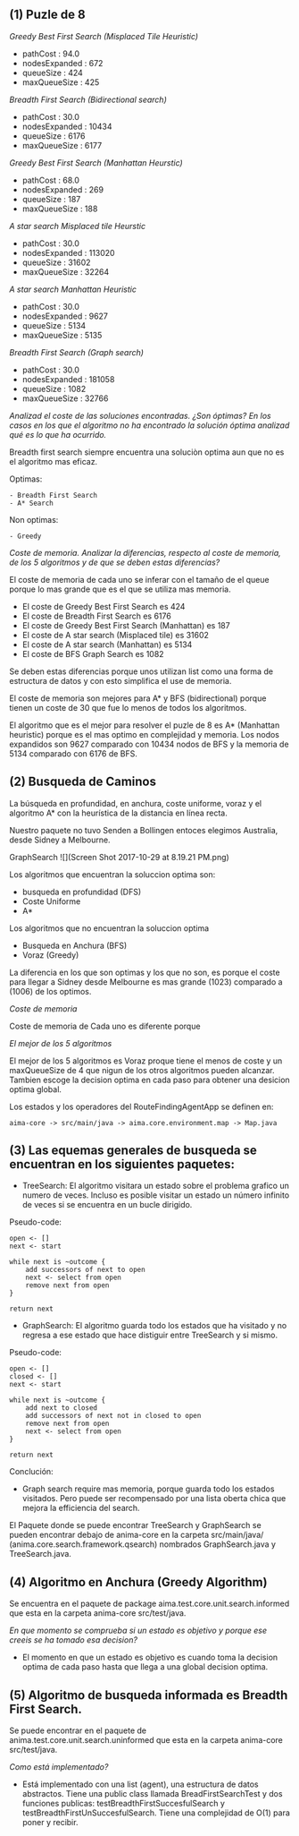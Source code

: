 ## (1) Puzle de 8

*Greedy Best First Search (Misplaced Tile Heuristic)*

- pathCost : 94.0
- nodesExpanded : 672
- queueSize : 424
- maxQueueSize : 425

*Breadth First Search (Bidirectional search)*

- pathCost : 30.0
- nodesExpanded : 10434
- queueSize : 6176
- maxQueueSize : 6177

*Greedy Best First Search (Manhattan Heurstic)*

- pathCost : 68.0
- nodesExpanded : 269
- queueSize : 187
- maxQueueSize : 188

*A star search Misplaced tile Heurstic*

- pathCost : 30.0
- nodesExpanded : 113020
- queueSize : 31602
- maxQueueSize : 32264


*A star search Manhattan Heuristic*

- pathCost : 30.0
- nodesExpanded : 9627
- queueSize : 5134
- maxQueueSize : 5135

*Breadth First Search (Graph search)*

- pathCost : 30.0
- nodesExpanded : 181058
- queueSize : 1082
- maxQueueSize : 32766


*Analizad el coste de las soluciones encontradas. ¿Son óptimas? En los casos en los que el algoritmo no ha encontrado la solución óptima analizad qué es lo que ha ocurrido.*


Breadth first search siempre encuentra una soluciòn optima aun que no es el algoritmo mas eficaz. 

Optimas:

	- Breadth First Search
	- A* Search

Non optimas:

	- Greedy

	
*Coste de memoria. Analizar la diferencias, respecto al coste de memoria, de los 5 algoritmos y de que se deben estas diferencias?* 

El coste de memoria de cada uno se inferar con el tamaño de el queue porque lo mas grande que es el que se utiliza mas memoria. 

- El coste de Greedy Best First Search es 424
- El coste de Breadth First Search es 6176
- El coste de Greedy Best First Search (Manhattan) es 187
- El coste de A star search (Misplaced tile) es 31602
- El coste de A star search (Manhattan) es 5134
- El coste de BFS Graph Search es 1082

Se deben estas diferencias porque unos utilizan list como una forma de estructura de datos y con esto simplifica el use de memoria.


El coste de memoria son mejores para A* y BFS (bidirectional) porque tienen un coste de 30 que fue lo menos de todos los algoritmos.


El algoritmo que es el mejor para resolver el puzle de 8 es A* (Manhattan heuristic) porque es el mas optimo en complejidad y memoria. Los nodos expandidos son 9627 comparado con 10434 nodos de BFS y la memoria de 5134 comparado con 6176 de BFS.






## (2) Busqueda de Caminos

La búsqueda en profundidad, en anchura, coste uniforme, voraz y el algoritmo A* con la heurística de la distancia en línea recta.

Nuestro paquete no tuvo Senden a Bollingen entoces elegimos Australia, desde Sidney a Melbourne.

GraphSearch
![](Screen Shot 2017-10-29 at 8.19.21 PM.png)

Los algoritmos que encuentran la soluccion optima son:

-	busqueda en profundidad (DFS)
- 	Coste Uniforme
-  A* 

Los algoritmos que no encuentran la soluccion optima

-	Busqueda en Anchura (BFS) 
- 	Voraz (Greedy)

La diferencia en los que son optimas y los que no son, es porque el coste para llegar a Sidney desde Melbourne es mas grande (1023) comparado a (1006) de los optimos. 

*Coste de memoria*

Coste de memoria de Cada uno es diferente porque 


*El mejor de los 5 algoritmos*
	
El mejor de los 5 algoritmos es Voraz proque tiene el menos de coste y un maxQueueSize de 4 que nigun de los otros algoritmos pueden alcanzar. Tambien escoge la decision optima en cada paso para obtener una desicion optima global. 

Los estados y los operadores del RouteFindingAgentApp se definen en:

	aima-core -> src/main/java -> aima.core.environment.map -> Map.java
	



## (3) Las equemas generales de busqueda se encuentran en los siguientes paquetes: 

- TreeSearch: El algoritmo visitara un estado sobre el problema grafico un numero de veces. Incluso es posible visitar un estado un número infinito de veces si se encuentra en un bucle dirigido.

Pseudo-code:

	open <- []
	next <- start

	while next is ~outcome {
	    add successors of next to open
	    next <- select from open
	    remove next from open
	}
	
	return next
	
- GraphSearch: El algoritmo guarda todo los estados que ha visitado y no regresa a ese estado que hace distiguir entre TreeSearch y si mismo. 

Pseudo-code:

	open <- []
	closed <- []
	next <- start
	
	while next is ~outcome {
	    add next to closed
	    add successors of next not in closed to open
	    remove next from open
	    next <- select from open
	}
	
	return next
	
Conclución:

- Graph search require mas memoria, porque guarda todo los estados visitados. Pero puede ser recompensado por una lista oberta chica que mejora la efficiencia del search.


El Paquete donde se puede encontrar TreeSearch y GraphSearch se pueden encontrar debajo de anima-core en la carpeta src/main/java/ (anima.core.search.framework.qsearch) nombrados GraphSearch.java y TreeSearch.java.


## (4) Algoritmo en Anchura (Greedy Algorithm) 

Se encuentra en el paquete de package aima.test.core.unit.search.informed que esta en la carpeta anima-core src/test/java.

*En que momento se comprueba si un estado es objetivo y porque ese creeis se ha tomado esa decision?*

- El momento en que un estado es objetivo es cuando toma la decision optima de cada paso hasta que llega a una global decision optima. 

## (5) Algoritmo de busqueda informada es Breadth First Search. 

Se puede encontrar en el paquete de anima.test.core.unit.search.uninformed que esta en la carpeta anima-core src/test/java.

*Como está implementado?*

-	Está implementado con una list (agent), una estructura de datos abstractos. Tiene una public class llamada BreadFirstSearchTest y dos funciones publicas: testBreadthFirstSuccesfulSearch y testBreadthFirstUnSuccesfulSearch. Tiene una complejidad de O(1) para poner y recibir. 



